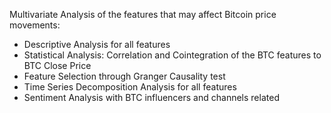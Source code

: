 Multivariate Analysis of the features that may affect Bitcoin price movements:

- Descriptive Analysis for all features
- Statistical Analysis: Correlation and Cointegration of the BTC features to BTC Close Price
- Feature Selection through Granger Causality test
- Time Series Decomposition Analysis for all features
- Sentiment Analysis with BTC influencers and channels related
